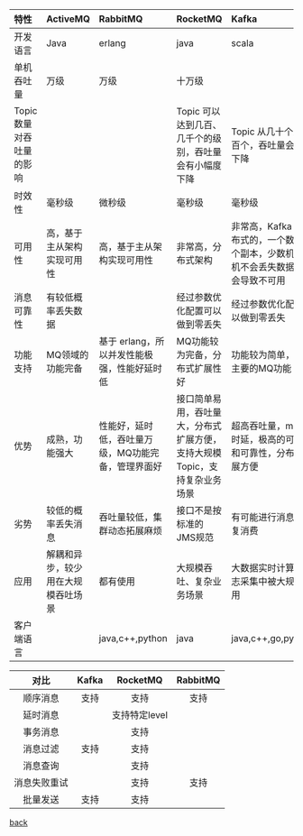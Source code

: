 | 特性 | ActiveMQ | RabbitMQ | RocketMQ | Kafka |
| :- | :- | :- | :- | :- |
| 开发语言 | Java | erlang | java | scala |
| 单机吞吐量 | 万级 | 万级 | 十万级 | | 十万级 |
| Topic 数量对吞吐量的影响 | | | Topic 可以达到几百、几千个的级别，吞吐量会有小幅度下降 | Topic 从几十个到几百个，吞吐量会大幅下降 |
| 时效性 | 毫秒级 | 微秒级 | 毫秒级 | 毫秒级 |
| 可用性 | 高，基于主从架构实现可用性 | 高，基于主从架构实现可用性 | 非常高，分布式架构 | 非常高，Kafka 是分布式的，一个数据多个副本，少数机器宕机不会丢失数据，不会导致不可用 |
| 消息可靠性 | 有较低概率丢失数据 | | 经过参数优化配置可以做到零丢失 | 经过参数优化配置可以做到零丢失 |
| 功能支持 | MQ领域的功能完备 | 基于 erlang，所以并发性能极强，性能好延时低 | MQ功能较为完备，分布式扩展性好 | 功能较为简单，支持主要的MQ功能 |
| 优势 | 成熟，功能强大 | 性能好，延时低，吞吐量万级，MQ功能完备，管理界面好 | 接口简单易用，吞吐量大，分布式扩展方便，支持大规模 Topic，支持复杂业务场景 | 超高吞吐量，ms级时延，极高的可用性和可靠性，分布式扩展方便 |
| 劣势 | 较低的概率丢失消息 | 吞吐量较低，集群动态拓展麻烦 | 接口不是按标准的JMS规范 | 有可能进行消息的重复消费 |
| 应用 | 解耦和异步，较少用在大规模吞吐场景 | 都有使用 | 大规模吞吐、复杂业务场景 | 大数据实时计算和日志采集中被大规模使用 |
| 客户端语言 | | java,c++,python | java | java,c++,go,python |

| 对比 | Kafka | RocketMQ | RabbitMQ |
| :-: | :-: | :-: | :-: |
| 顺序消息 | 支持 | 支持 | 支持 |
| 延时消息 | | 支持特定level | |
| 事务消息 | | 支持 | |
| 消息过滤 | 支持 | 支持 | |
| 消息查询 | | 支持 | |
| 消息失败重试 | | 支持 | 支持 |
| 批量发送 | 支持 | 支持 | |

[back](../14.md)  